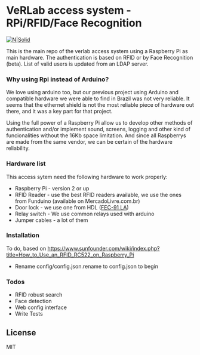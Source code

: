 # VeRLab access system - RPi/RFID/Face Recognition

[![N|Solid](http://www.verlab.dcc.ufmg.br/verlab/wp-content/uploads/2014/06/logo-verlab-small-transp-300x572.png)](www.verlab.dcc.ufmg.br)

This is the main repo of the verlab access system using a Raspberry Pi as main hardware. The authentication is based on RFID or by Face Recognition (beta). List of valid users is updated from an LDAP server.

### Why using Rpi instead of Arduino?

We love using arduino too, but our previous project using Arduino and compatible hardware we were able to find in Brazil was not very reliable. It seems that the ethernet shield is not the most reliable piece of hardware out there, and it was a key part for that project.

Using the full power of a Raspberry Pi allow us to develop other methods of authentication and/or implement sound, screens, logging and other kind of funcionalities without the 16Kb space limitation. And since all Raspberrys are made from the same vendor, we can be certain of the hardware reliability.

### Hardware list

This access sytem need the following hardware to work properly:

* Raspberry Pi - version 2 or up
* RFID Reader - use the best RFID readers available, we use the ones from Funduino (available on MercadoLivre.com.br)
* Door lock - we use one from HDL ([FEC-91 LA](http://www.hdl.com.br/produtos/fechaduras/fecho-eletrico/fecho-eletrico-mod-fec-91-la-espelho-longo-trinco-ajustavel))
* Relay switch - We use common relays used with arduino
* Jumper cables - a lot of them

### Installation

To do, based on https://www.sunfounder.com/wiki/index.php?title=How_to_Use_an_RFID_RC522_on_Raspberry_Pi

- Rename config/config.json.rename to config.json to begin

### Todos
 - RFID robust search
 - Face detection
 - Web config interface
 - Write Tests

License
----

MIT